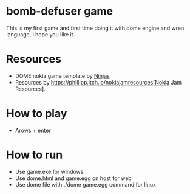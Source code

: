 # bomb-defuser game
This is my first game and first time doing it with dome engine and wren language, i hope you like it.

# Resources
- DOME nokia game template by <a href="https://ninjas.cl">Ninjas</a>
- Resources by https://phillipp.itch.io/nokiajamresources[Nokia Jam Resources].

# How to play
- Arows + enter

# How to run
- Use game.exe for windows
- Use dome.html and game.egg on host for web
- Use dome file with ./dome game.egg command for linux 


